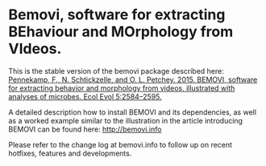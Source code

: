 Bemovi, software for extracting BEhaviour and MOrphology from VIdeos.
=============================================================================

This is the stable version of the bemovi package described here:     
[Pennekamp, F., N. Schtickzelle, and O. L. Petchey. 2015. BEMOVI, software for extracting behavior and morphology from videos, illustrated with analyses of microbes. Ecol Evol 5:2584–2595.](https://dx.doi.org/10.1002/ece3.1529)

A detailed description how to install BEMOVI and its dependencies, as well as a worked example similar to the illustration in the article introducing BEMOVI can be found here: http://bemovi.info

Please refer to the change log at bemovi.info to follow up on recent hotfixes, features and developments.
